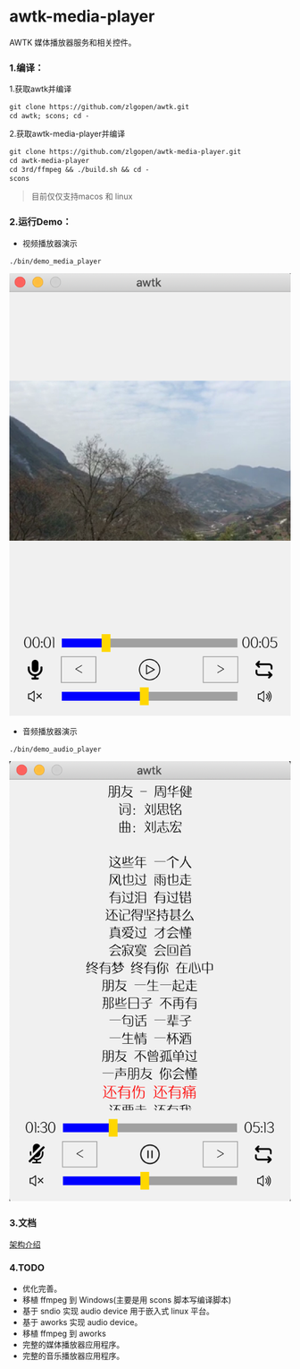 # awtk-media-player

AWTK 媒体播放器服务和相关控件。

### 1.编译：

1.获取awtk并编译

```
git clone https://github.com/zlgopen/awtk.git
cd awtk; scons; cd -
```

2.获取awtk-media-player并编译


```
git clone https://github.com/zlgopen/awtk-media-player.git
cd awtk-media-player
cd 3rd/ffmpeg && ./build.sh && cd -
scons
```

> 目前仅仅支持macos 和 linux

### 2.运行Demo：

* 视频播放器演示

```
./bin/demo_media_player
```

![](docs/images/video_player.png)

* 音频播放器演示

```
./bin/demo_audio_player
```

![](docs/images/audio_player.png)

### 3.文档

[架构介绍](docs/arch.md)

### 4.TODO

* 优化完善。
*  移植 ffmpeg 到 Windows(主要是用 scons 脚本写编译脚本)
* 基于 sndio 实现 audio device 用于嵌入式 linux 平台。
*  基于 aworks 实现 audio device。
* 移植 ffmpeg 到 aworks
* 完整的媒体播放器应用程序。
* 完整的音乐播放器应用程序。

